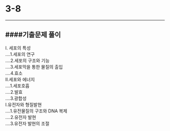 # 3-8

---
####기출문제 풀이
---
Ⅰ. 세포의 특성  
....1.세포의 연구     
....2.세포의 구조와 기능     
....3.세포막을 통한 물질의 출입     
....4.효소     
Ⅱ.세포와 에너지  
....1.세포호흡  
....2.발효  
....3.광합성  
Ⅰ.유전자와 형질발현  
....1.유전물질의 구조와 DNA 복제  
....2.유전자 발현  
....3.유전자 발현의 조절  


